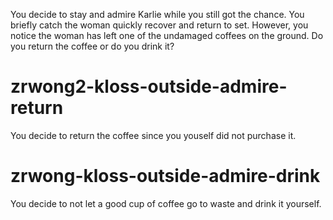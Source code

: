 You decide to stay and admire Karlie while you still got the chance. You briefly catch the woman quickly recover and return to set. However, you notice the woman has left one of the undamaged coffees on the ground. Do you return the coffee or do you drink it?
# zrwong2-kloss-outside-admire-return
You decide to return the coffee since you youself did not purchase it.
# zrwong-kloss-outside-admire-drink
You decide to not let a good cup of coffee go to waste and drink it yourself.
